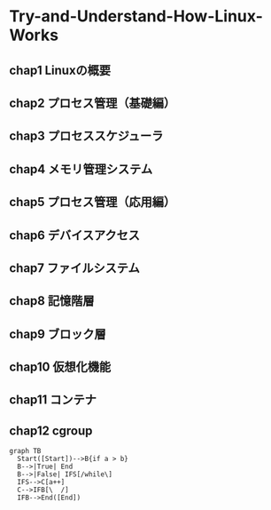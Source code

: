 # Try-and-Understand-How-Linux-Works

## chap1 Linuxの概要

## chap2 プロセス管理（基礎編）

## chap3 プロセススケジューラ

## chap4 メモリ管理システム

## chap5 プロセス管理（応用編）

## chap6 デバイスアクセス

## chap7 ファイルシステム

## chap8 記憶階層

## chap9 ブロック層

## chap10 仮想化機能

## chap11 コンテナ

## chap12 cgroup

```mermaid
graph TB
  Start([Start])-->B{if a > b}
  B-->|True| End
  B-->|False| IFS[/while\]
  IFS-->C[a++]
  C-->IFB[\  /]
  IFB-->End([End])
```